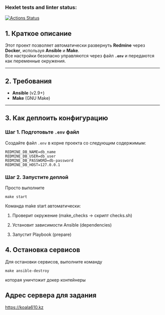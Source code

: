 ### Hexlet tests and linter status:
[![Actions Status](https://github.com/vladlen-li/devops-for-programmers-project-76/actions/workflows/hexlet-check.yml/badge.svg)](https://github.com/vladlen-li/devops-for-programmers-project-76/actions)

## 1. Краткое описание

Этот проект позволяет автоматически развернуть **Redmine**  через **Docker**, используя **Ansible** и **Make**.  
Все настройки безопасно управляются через файл **`.env`** и передаются как переменные окружения.

---

## 2. Требования

- **Ansible** (v2.9+)
- **Make** (GNU Make)

---

## 3. Как деплоить конфигурацию

### Шаг 1. Подготовьте `.env` файл

Создайте файл `.env` в корне проекта со следующим содержимым:

```dotenv
REDMINE_DB_NAME=db_name
REDMINE_DB_USER=db_user
REDMINE_DB_PASSWORD=db-password
REDMINE_DB_HOST=127.0.0.1
```


### Шаг 2. Запустите деплой

Просто выполните 
```
make start
```
Команда make start автоматически:

1. Проверит окружение (make_checks → скрипт checks.sh)

2. Установит зависимости Ansible (dependencies)

3. Запустит Playbook (prepare)

## 4. Остановка сервисов

Для остановки сервисов, выполните команду
```
make ansible-destroy
```
которая уничтожит докер контейнеры

## Адрес сервера для задания 
https://koala610.kz
